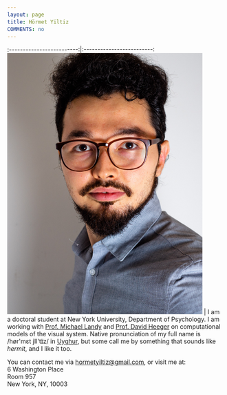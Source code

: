 ```yaml
---
layout: page
title: Hörmet Yiltiz
COMMENTS: no
---
```


:-------------------------:|:-------------------------:
<img align="central" src="/media/image/homepage.jpg" height="90%" width="90%"> | I am a doctoral student at New York University, Department of Psychology. I am working with [Prof. Michael Landy](http://www.cns.nyu.edu/~msl/) and [Prof. David Heeger](http://www.cns.nyu.edu/~david/) on computational models of the visual system. Native pronunciation of my full name is /hør'mɛt jIl'tɪ̈z/ in [Uyghur](http://en.wikipedia.org/wiki/Uyghurs), but some call me by something that sounds like *hermit*, and I like it too. 

You can contact me via [hormetyiltiz@gmail.com](mailto:hormetyiltiz@gmail.com), or visit me at:  
6 Washington Place  
Room 957  
New York, NY, 10003  
 
